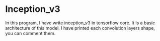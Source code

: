 # Inception_v3

In this program, I have write inception_v3 in tensorflow core. It is a basic architecture of this model. I have printed each convolution layers shape, you can comment them.
